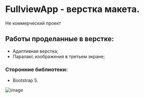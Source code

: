 # FullviewApp - верстка макета.
Не коммерческий проект

## Работы проделанные в верстке:
- Адаптивная верстка;
- Паралакс изображения в третьем экране;

### Сторонние библиотеки:
- Bootstrap 5.

![image](https://i.imgur.com/wC81STl.png)
